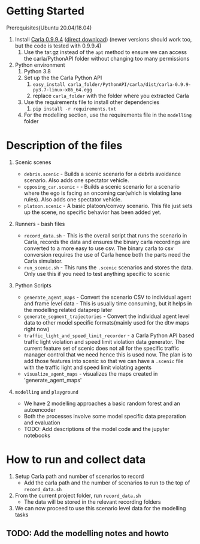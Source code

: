 


# Getting Started

Prerequisites(Ubuntu 20.04/18.04)

1. Install [Carla 0.9.9.4](https://github.com/carla-simulator/carla/releases/tag/0.9.9) ([direct download](https://carla-releases.s3.eu-west-3.amazonaws.com/Linux/CARLA_0.9.9.4.tar.gz)) (newer versions should work too, but the code is tested with 0.9.9.4)
    1. Use the tar.gz instead of the `apt` method to ensure we can access the carla/PythonAPI folder without changing too many permissions
2. Python environment
    1. Python 3.8
    2. Set up the the Carla Python API
        1. `easy_install carla_folder/PythonAPI/carla/dist/carla-0.9.9-py3.7-linux-x86_64.egg`
        2. replace `carla_folder` with the folder where you extracted Carla
    3. Use the requirements file to install other dependencies
        1. `pip install -r requirements.txt`
    4. For the modelling section, use the requirements file in the `modelling` folder

# Description of the files

1. Scenic scenes
    - `debris.scenic` - Builds a scenic scenario for a debris avoidance scenario. Also adds one spectator vehicle.
    - `opposing_car.scenic` - - Builds a scenic scenario for a scenario where the ego is facing an oncoming car(which is violating lane rules). Also adds one spectator vehicle.
    - `platoon.scenic` - A basic platoon/convoy scenario. This file just sets up the scene, no specific behavior has been added yet.

2. Runners - bash files
    - `record_data.sh` - This is the overall script that runs the scenario in Carla, records the data and ensures the binary carla recordings are converted to a more easy to use csv. The binary carla to csv conversion requires the use of Carla hence both the parts need the Carla simulator.
    - `run_scenic.sh` - This runs the `.scenic` scenarios and stores the data. Only use this if you need to test anything specific to scenic

3. Python Scripts
    - `generate_agent_maps` - Convert the scenario CSV to individual agent and frame level data - This is usually time consuming, but it helps in the modelling related dataprep later
    - `generate_segment_trajectories` - Convert the individual agent level data to other model specific formats(mainly used for the dtw maps right now)
    - `traffic_light_and_speed_limit_recorder` - a Carla Python API based traffic light violation and speed limit violation data generator. The current feature set of scenic does not all for the specific traffic manager control that we need hence this is used now. The plan is to add those features into scenic so that we can have a `.scenic` file with the traffic light and speed limit violating agents
    - `visualize_agent_maps` - visualizes the maps created in 'generate_agent_maps'

4. `modelling` and `playground`
    - We have 2 modelling approaches a basic random forest and an autoencoder
    - Both the processes involve some model specific data preparation and evaluation
    - TODO: Add descriptions of the model code and the jupyter notebooks 

# How to run and collect data

1. Setup Carla path and number of scenarios to record
    - Add the carla path and the number of scenarios to run to the top of `record_data.sh`
2. From the current project folder, run `record_data.sh` 
    - The data will be stored in the relevant recording folders
3. We can now proceed to use this scenario level data for the modelling tasks


## TODO: Add the modelling notes and howto